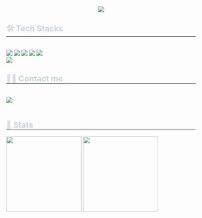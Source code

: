 <div align= "center">
    <img src="https://capsule-render.vercel.app/api?type=waving&color=3c5277&height=240&section=header&text=goodchoi's&fontColor=ffffff&fontSize=90&animation=fadeIn&fontAlignY=38&descAlignY=51&descAlign=62"/>
    </div>
    <div style="text-align: left;">
    <h2 style="border-bottom: 1px solid #21262d; color: #c9d1d9;"> 🛠️ Tech Stacks </h2> <br> 
    <div style="margin: ; text-align: left;" "text-align: left;"> <img src="https://img.shields.io/badge/Java-007396?style=flat-square&logo=Java&logoColor=white">
          <img src="https://img.shields.io/badge/Spring-6DB33F?style=flat-square&logo=Spring&logoColor=white">
          <img src="https://img.shields.io/badge/Spring Boot-6DB33F?style=flat-square&logo=Spring Boot&logoColor=white">
          <img src="https://img.shields.io/badge/MySQL-4479A1?style=flat-square&logo=MySQL&logoColor=white">
          <img src="https://img.shields.io/badge/Jenkins-D24939?style=flat-square&logo=Jenkins&logoColor=white">
          <br/><img src="https://img.shields.io/badge/Docker-2496ED?style=flat-square&logo=Docker&logoColor=white">
          </div>
    </div>
    <div style="text-align: left;">
    <h2 style="border-bottom: 1px solid #21262d; color: #c9d1d9;"> 🧑‍💻 Contact me </h2> <br> 
    <div style="text-align: left;"> <a href=mailto:jangu3384@gmail.com> <img src="https://img.shields.io/badge/Gmail-EA4335?style=flat-square&logo=Gmail&logoColor=white&link=mailto:jangu3384@gmail.com"> </a>
          </div>  <br> 
    <div style="text-align: left;">  </div> 
    </div>
    <div style="text-align: left;"> 
    <h2 style="border-bottom: 1px solid #21262d; color: #c9d1d9;"> 🏅 Stats </h2> <div style="text-align: left;"><img src="https://github-readme-stats.vercel.app/api?username=goodchoi&bg_color=180,ffffff,00000000&title_color=000000&text_color=000000" 
      style=" height:200px;" /> <img src="https://github-readme-stats.vercel.app/api/top-langs/?username=goodchoi&layout=compact&bg_color=180,ffffff,00000000&title_color=000000&text_color=000000" style="height:200px;" /> 
    </div> 
    </div>
    

    

